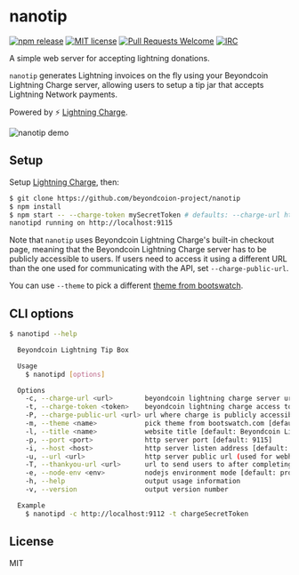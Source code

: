 # nanotip

[![npm release](https://img.shields.io/npm/v/nanotip.svg)](https://www.npmjs.com/package/nanotip)
[![MIT license](https://img.shields.io/github/license/elementsproject/nanotip.svg)](https://github.com/elementsproject/nanotip/blob/master/LICENSE)
[![Pull Requests Welcome](https://img.shields.io/badge/PRs-welcome-brightgreen.svg)](http://makeapullrequest.com)
[![IRC](https://img.shields.io/badge/chat-on%20freenode-brightgreen.svg)](https://webchat.freenode.net/?channels=lightning-charge)

A simple web server for accepting lightning donations.

`nanotip` generates Lightning invoices on the fly using your Beyondcoin Lightning Charge server,
allowing users to setup a tip jar that accepts Lightning Network payments.

Powered by :zap: [Lightning Charge](https://github.com/beyondcoin-project/beyondcoin-lightning-charge).

![nanotip demo](https://i.imgur.com/WLoiRT2.gif)

## Setup

Setup [Lightning Charge](https://github.com/beyondcoin-project/beyondcoin-lightning-charge), then:

```bash
$ git clone https://github.com/beyondcoion-project/nanotip
$ npm install
$ npm start -- --charge-token mySecretToken # defaults: --charge-url http://localhost:9112 --port 9115
nanotipd running on http://localhost:9115
```

Note that `nanotip` uses Beyondcoin Lightning Charge's built-in checkout page, meaning that the Beyondcoin Lightning Charge
server has to be publicly accessible to users. If users need to access it using a different URL
than the one used for communicating with the API, set `--charge-public-url`.

You can use `--theme` to pick a different [theme from bootswatch](https://bootswatch.com).

## CLI options

```bash
$ nanotipd --help

  Beyondcoin Lightning Tip Box

  Usage
    $ nanotipd [options]

  Options
    -c, --charge-url <url>        beyondcoin lightning charge server url [default: http://localhost:9112]
    -t, --charge-token <token>    beyondcoin lightning charge access token [required]
    -P, --charge-public-url <url> url where charge is publicly accessible [default: {charge-url}]
    -m, --theme <name>            pick theme from bootswatch.com [default: yeti]
    -l, --title <name>            website title [default: Beyondcoin Lightning Tip Box]
    -p, --port <port>             http server port [default: 9115]
    -i, --host <host>             http server listen address [default: 127.0.0.1]
    -u, --url <url>               http server public url (used for webhooks) [default: http://{host}:{port}]
    -T, --thankyou-url <url>      url to send users to after completing the payment [default: {url}/thankyou]
    -e, --node-env <env>          nodejs environment mode [default: production]
    -h, --help                    output usage information
    -v, --version                 output version number

  Example
    $ nanotipd -c http://localhost:9112 -t chargeSecretToken
```

## License

MIT
